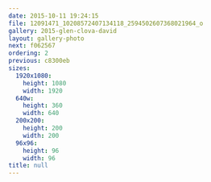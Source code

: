 ```yaml
---
date: 2015-10-11 19:24:15
file: 12091471_10208572407134118_2594502607368021964_o
gallery: 2015-glen-clova-david
layout: gallery-photo
next: f062567
ordering: 2
previous: c8300eb
sizes:
  1920x1080:
    height: 1080
    width: 1920
  640w:
    height: 360
    width: 640
  200x200:
    height: 200
    width: 200
  96x96:
    height: 96
    width: 96
title: null
---
```

